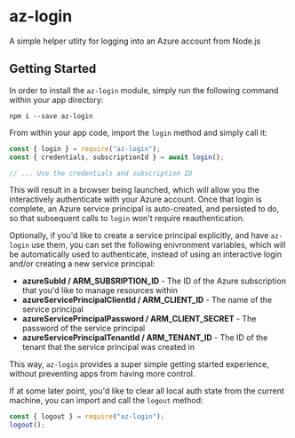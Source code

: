 # az-login

A simple helper utlity for logging into an Azure account from Node.js

## Getting Started

In order to install the `az-login` module, simply run the following command within your app directory:

```shell
npm i --save az-login
```

From within your app code, import the `login` method and simply call it:

```javascript
const { login } = require("az-login");
const { credentials, subscriptionId } = await login();

// ... Use the credentials and subscription ID
```

This will result in a browser being launched, which will allow you the interactively authenticate with your Azure account. Once that login is complete, an Azure service principal is auto-created, and persisted to do, so that subsequent calls to `login` won't require reauthentication.

Optionally, if you'd like to create a service principal explicitly, and have `az-login` use them, you can set the following enivronment variables, which will be automatically used to authenticate, instead of using an interactive login and/or creating a new service principal:

* **azureSubId / ARM_SUBSRIPTION_ID** - The ID of the Azure subscription that you'd like to manage resources within
* **azureServicePrincipalClientId / ARM_CLIENT_ID** - The name of the service principal
* **azureServicePrincipalPassword / ARM_CLIENT_SECRET** - The password of the service principal
* **azureServicePrincipalTenantId / ARM_TENANT_ID** - The ID of the tenant that the service principal was created in

This way, `az-login` provides a super simple getting started experience, without preventing apps from having more control.

If at some later point, you'd like to clear all local auth state from the current machine, you can import and call the `logout` method:

```javascript
const { logout } = require("az-login");
logout();
```